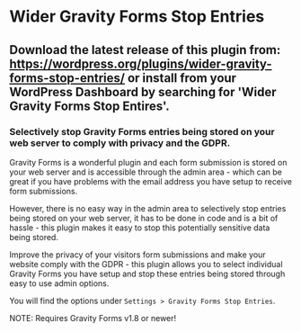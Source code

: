 # Wider Gravity Forms Stop Entries

## Download the latest release of this plugin from: https://wordpress.org/plugins/wider-gravity-forms-stop-entries/ or install from your WordPress Dashboard by searching for 'Wider Gravity Forms Stop Entires'.

### Selectively stop Gravity Forms entries being stored on your web server to comply with privacy and the GDPR.

Gravity Forms is a wonderful plugin and each form submission is stored on your web server and is accessible through the admin area - which can be great if you have problems with the email address you have setup to receive form submissions.

However, there is no easy way in the admin area to selectively stop entries being stored on your web server, it has to be done in code and is a bit of hassle - this plugin makes it easy to stop this potentially sensitive data being stored.

Improve the privacy of your visitors form submissions and make your website comply with the GDPR - this plugin allows you to select individual Gravity Forms you have setup and stop these entries being stored through easy to use admin options.

You will find the options under `Settings > Gravity Forms Stop Entries`.

NOTE: Requires Gravity Forms v1.8 or newer!